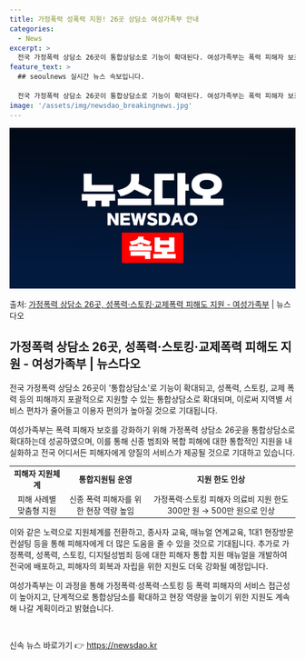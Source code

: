 ```yaml
---
title: 가정폭력 성폭력 지원! 26곳 상담소 여성가족부 안내
categories:
  - News
excerpt: >
  전국 가정폭력 상담소 26곳이 통합상담소로 기능이 확대된다. 여성가족부는 폭력 피해자 보호 강화를 위해 시군…
feature_text: >
  ## seoulnews 실시간 뉴스 속보입니다.

  전국 가정폭력 상담소 26곳이 통합상담소로 기능이 확대된다. 여성가족부는 폭력 피해자 보호 강화를 위해 시군…
image: '/assets/img/newsdao_breakingnews.jpg'
---
```


![뉴스다오 속보](/assets/img/newsdao_breakingnews.jpg)

<p>출처: <a href="https://newsdao.kr/3111" rel="dofollow">가정폭력 상담소 26곳, 성폭력·스토킹·교제폭력 피해도 지원 - 여성가족부</a> | 뉴스다오</p>

<h2 data-ke-size="size26">가정폭력 상담소 26곳, 성폭력·스토킹·교제폭력 피해도 지원 - 여성가족부 | 뉴스다오</h2>
전국 가정폭력 상담소 26곳이 '통합상담소'로 기능이 확대되고, 성폭력, 스토킹, 교제 폭력 등의 피해까지 포괄적으로 지원할 수 있는 통합상담소로 확대되며, 이로써 지역별 서비스 편차가 줄어들고 이용자 편의가 높아질 것으로 기대됩니다.

<p data-ke-size="size16">여성가족부는 폭력 피해자 보호를 강화하기 위해 가정폭력 상담소 26곳을 통합상담소로 확대하는데 성공하였으며, 이를 통해 신종 범죄와 복합 피해에 대한 통합적인 지원을 내실화하고 전국 어디서든 피해자에게 양질의 서비스가 제공될 것으로 기대하고 있습니다.</p>

<table>
  <tr>
    <td style="text-align: center; height: 17px;"><b>피해자 지원체계</b></td>
    <td style="text-align: center; height: 17px;"><b>통합지원팀 운영</b></td>
    <td style="text-align: center; height: 17px;"><b>지원 한도 인상</b></td>
  </tr>
  <tr>
    <td style="text-align: center; height: 17px;">피해 사례별 맞춤형 지원</td>
    <td style="text-align: center; height: 17px;">신종 폭력 피해자를 위한 현장 역량 높임</td>
    <td style="text-align: center; height: 17px;">가정폭력·스토킹 피해자 의료비 지원 한도 300만 원 → 500만 원으로 인상</td>
  </tr>
</table>

이와 같은 노력으로 지원체계를 전환하고, 종사자 교육, 매뉴얼 연계교육, 1대1 현장방문 컨설팅 등을 통해 피해자에게 더 많은 도움을 줄 수 있을 것으로 기대됩니다. 추가로 가정폭력, 성폭력, 스토킹, 디지털성범죄 등에 대한 피해자 통합 지원 매뉴얼을 개발하여 전국에 배포하고, 피해자의 회복과 자립을 위한 지원도 더욱 강화될 예정입니다.

<p data-ke-size="size16">여성가족부는 이 과정을 통해 가정폭력·성폭력·스토킹 등 폭력 피해자의 서비스 접근성이 높아지고, 단계적으로 통합상담소를 확대하고 현장 역량을 높이기 위한 지원도 계속해 나갈 계획이라고 밝혔습니다.</p>

<p data-ke-size="size16">&nbsp;</p> 

신속 뉴스 바로가기 👉 <a href="https://newsdao.kr" rel="dofollow">https://newsdao.kr</a>


